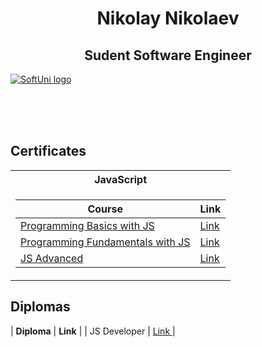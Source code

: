 <h1 align="center">Nikolay Nikolaev</h1>
  
<h2 align="center">Sudent Software Engineer</h2>

<a href="https://softuni.bg/trainings/courses" rel="Courses"> ![SoftUni logo][logo] </a>

[logo]: http://innovationstarterbox.bg/wp-content/uploads/2016/05/Softuni_logo_trasparent.png "Logo Title Text 2"

<br/>
<br/>
<br/>

<h2> Certificates </h2>

<table>
  
  <tr>
  <th> JavaScript </th>
  </tr>
  
  
<tr>
<td>


| **Course**                                                            | **Link**                                                   |
| --------------------------------------------------------------------- | ---------------------------------------------------------- |
| <a href="https://softuni.bg/trainings/2904/programming-basics-with-javascript-april-2020" > Programming Basics with JS </a>         | <a href="https://softuni.bg/certificates/details/82315/e3559d79"> Link</a> |
| <a href="https://softuni.bg/trainings/3133/js-fundamentals-september-2020"> Programming Fundamentals with JS </a> | <a href="https://softuni.bg/certificates/details/94652/144de3cc"> Link</a> |
| <a href="https://softuni.bg/modules/76/js-advanced/1265"> JS Advanced </a>                                             | <a href=""> Link</a> |

</td>
</tr>

</table>

<h2> Diplomas </h2>

<td>

| **Diploma**      | **Link**                |
| JS Developer     | <a href=""> Link </a>   |

</td>
